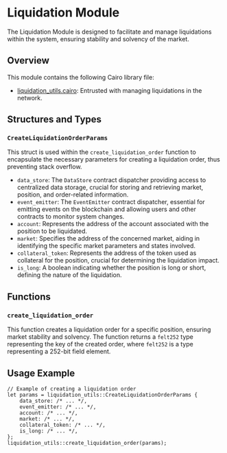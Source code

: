 # Liquidation Module

The Liquidation Module is designed to facilitate and manage liquidations within the system, ensuring stability and solvency of the market.

## Overview

This module contains the following Cairo library file:
- [liquidation_utils.cairo](https://github.com/keep-starknet-strange/satoru/blob/main/src/liquidation/liquidation_utils.cairo): Entrusted with managing liquidations in the network.

## Structures and Types

### `CreateLiquidationOrderParams`

This struct is used within the `create_liquidation_order` function to encapsulate the necessary parameters for creating a liquidation order, thus preventing stack overflow.

- `data_store`: The `DataStore` contract dispatcher providing access to centralized data storage, crucial for storing and retrieving market, position, and order-related information.
- `event_emitter`: The `EventEmitter` contract dispatcher, essential for emitting events on the blockchain and allowing users and other contracts to monitor system changes.
- `account`: Represents the address of the account associated with the position to be liquidated.
- `market`: Specifies the address of the concerned market, aiding in identifying the specific market parameters and states involved.
- `collateral_token`: Represents the address of the token used as collateral for the position, crucial for determining the liquidation impact.
- `is_long`: A boolean indicating whether the position is long or short, defining the nature of the liquidation.

## Functions

### `create_liquidation_order`

This function creates a liquidation order for a specific position, ensuring market stability and solvency. The function returns a `felt252` type representing the key of the created order, where `felt252` is a type representing a 252-bit field element.

## Usage Example

```cairo
// Example of creating a liquidation order
let params = liquidation_utils::CreateLiquidationOrderParams {
    data_store: /* ... */,
    event_emitter: /* ... */,
    account: /* ... */,
    market: /* ... */,
    collateral_token: /* ... */,
    is_long: /* ... */,
};
liquidation_utils::create_liquidation_order(params);